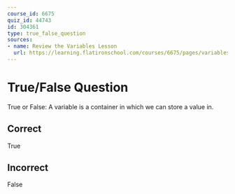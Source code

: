 ```yaml
---
course_id: 6675
quiz_id: 44743
id: 304361
type: true_false_question
sources:
- name: Review the Variables Lesson
  url: https://learning.flatironschool.com/courses/6675/pages/variables?module_item_id=535466
---
```


# True/False Question

True or False: A variable is a container in which we can store a value in.

## Correct

True

## Incorrect

False
